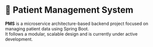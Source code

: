 # 🏥 Patient Management System

**PMS** is a microservice architecture-based backend project focused on managing patient data using Spring Boot.  
It follows a modular, scalable design and is currently under active development.
